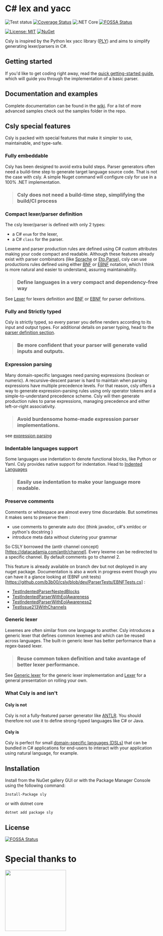 # C# lex and yacc #      


![Test status](http://teststatusbadge.azurewebsites.net/api/status/b3b00/csly)
 [![Coverage Status](https://coveralls.io/repos/github/b3b00/csly/badge.svg?branch=dev)](https://coveralls.io/github/b3b00/csly?branch=dev)
![.NET Core](https://github.com/b3b00/csly/workflows/.NET%20Core/badge.svg)
[![FOSSA Status](https://app.fossa.io/api/projects/git%2Bgithub.com%2Fb3b00%2Fcsly.svg?type=shield)](https://app.fossa.io/projects/git%2Bgithub.com%2Fb3b00%2Fcsly?ref=badge_shield)


[![License: MIT](https://img.shields.io/badge/License-MIT-blue.svg)](https://github.com/b3b00/sly/blob/dev/LICENSE)
[![NuGet](https://img.shields.io/nuget/v/sly.svg)](https://www.nuget.org/packages/sly)


Csly is inspired by the Python lex yacc library ([PLY](http://www.dabeaz.com/ply/)) and aims
to simplify generating lexer/parsers in C#.

## Getting started ##

If you'd like to get coding right away, read 
the  [quick getting-started guide](https://github.com/b3b00/csly/wiki/getting-started), which will guide you through the implementation of a basic parser.

## Documentation and examples ## 

Complete documentation can be found in the [wiki](https://github.com/b3b00/csly/wiki). For a list of more advanced 
samples check out the samples folder in the repo.


## Csly special features ##

Csly is packed with special features that make it simpler to use, maintainable, and type-safe.

### Fully embeddable ###

Csly has been designed to avoid extra build steps. Parser generators often need a build-time step 
 to generate target language source code. That is not the case with csly.
 A simple Nuget command will configure csly for use in a 100% .NET implementation.

>### Csly does not need a build-time step, simplifying the build/CI process

### Compact lexer/parser definition ### 

The csly lexer/parser is defined with only 2 types: 
 - a C# ```enum``` for the lexer,
 - a C# ```class``` for the parser.

Lexeme and parser production rules are defined using C# custom attributes making your code compact and readable.
Although these features already exist with parser combinators (like [Sprache](https://github.com/sprache/Sprache) 
or [Eto.Parse](https://github.com/picoe/Eto.Parse)), 
csly can use productions rules defined using either [BNF](https://github.com/b3b00/csly/wiki/BNF-Parser) or [EBNF](https://github.com/b3b00/csly/wiki/EBNF-Parser)  notation, which I think is more natural and easier to understand, assuring maintainability.

>###  Define languages in a very compact and dependency-free way

See [Lexer](https://github.com/b3b00/csly/wiki/Lexer) for lexers definition and [BNF](https://github.com/b3b00/csly/wiki/BNF-Parser) or  [EBNF](https://github.com/b3b00/csly/wiki/EBNF-Parser) for parser definitions.

### Fully and Strictly typed ### 

 Csly is strictly typed, so every parser you define renders according to its input and output types. 
 For additional details on parser typing, head to the [parser definition section](https://github.com/b3b00/csly/wiki/defining-your-parser).
>### Be more confident that your parser will generate valid inputs and outputs.

### Expression parsing ### 

Many domain-specific languages need parsing expressions (boolean or numeric).
A recursive-descent parser is hard to maintain when parsing expressions have multiple precedence levels. For that reason, csly offers a way to generate expression-parsing rules using only operator tokens and a simple-to-understand precedence scheme. Csly will then generate production rules to parse expressions, managing precedence and either left-or-right associativity.

>### Avoid burdensome home-made expression parser implementations.

see [expression parsing](https://github.com/b3b00/csly/wiki/expression-parsing)


### Indentable languages support ###

Some languages use indentation to denote functional blocks, like Python or Yaml.
Csly provides native support for indentation. Head to [Indented Languages](https://github.com/b3b00/csly/wiki/Indented-languages)

>### Easily use indentation to make your language more readable.


### Preserve comments 

Comments or whitespace are almost every time discardable. But sometimes it makes sens to preserve them : 

- use comments to generate auto doc (think javadoc, c#'s xmldoc or python's docstring )
- introduce meta data without clutering your grammar

So CSLY borrowed the (antlr channel concept)[https://datacadamia.com/antlr/channel]. 
Every lexeme can be redirected to a specific channel. By default comments go to channel 2.

This feature is already available on branch dev but not deployed in any nuget package.
Documentation is also a work in progress event though you can have it a glance looking at (EBNF unit tests)[https://github.com/b3b00/csly/blob/dev/ParserTests/EBNFTests.cs] :
  - [TestIndentedParserNestedBlocks](https://github.com/b3b00/csly/blob/dev/ParserTests/EBNFTests.cs#L1357)
  - [TestIndentedParserWithEolAwareness](https://github.com/b3b00/csly/blob/dev/ParserTests/EBNFTests.cs#L1409)
  - [TestIndentedParserWithEolAwareness2](https://github.com/b3b00/csly/blob/dev/ParserTests/EBNFTests.cs#L1445)
  - [TestIssue213WithChannels](https://github.com/b3b00/csly/blob/dev/ParserTests/EBNFTests.cs#L1481)
    


### Generic lexer ### 

Lexemes are often similar from one language to another. Csly introduces a generic lexer that defines common lexemes and which can be reused across languages. 
The built-in generic lexer has better performance than a regex-based lexer.

>### Reuse common token definition and take avantage of better lexer performance.

See [Generic lexer](https://github.com/b3b00/csly/wiki/GenericLexer) for the generic lexer implementation and [Lexer](https://github.com/b3b00/wiki/Lexer) for a general presentation on rolling your own.


### What Csly is and isn't ###

#### Csly is not #### 

Csly is not a fully-featured parser generator like [ANTLR](http://www.antlr.org/).
You should therefore not use it to define strong-typed languages like  C# or Java.

#### Csly is #### 

Csly is perfect for small [domain-specific languages (DSLs)](https://en.wikipedia.org/wiki/Domain-specific_language) that can be bundled in C# applications for end-users to interact with your application using natural language, for example. 

## Installation ##

Install from the NuGet gallery GUI or with the Package Manager Console using the following command:

```Install-Package sly```

or with dotnet core 

```dotnet add package sly```




## License
[![FOSSA Status](https://app.fossa.io/api/projects/git%2Bgithub.com%2Fb3b00%2Fcsly.svg?type=large)](https://app.fossa.io/projects/git%2Bgithub.com%2Fb3b00%2Fcsly?ref=badge_large)


# Special thanks to

<a href="https://jb.gg/OpenSource"><img height="200" src="logos/jetbrains-variant-2.svg"><a>
